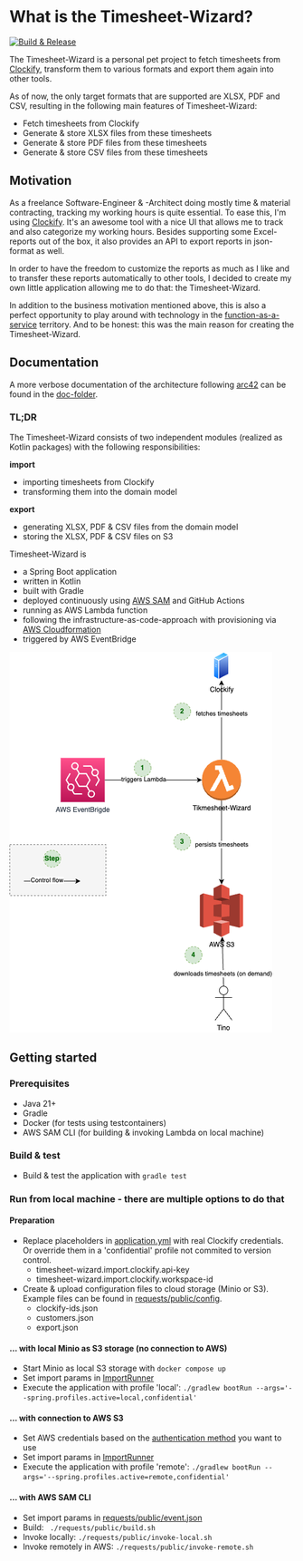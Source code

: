 # What is the Timesheet-Wizard?

[![Build & Release](https://github.com/tinohertlein/timesheet-wizard/actions/workflows/release.yml/badge.svg)](https://github.com/tinohertlein/timesheet-wizard/actions/workflows/release.yml)

The Timesheet-Wizard is a personal pet project to fetch timesheets from [Clockify](https://clockify.me/de/), transform
them to various formats and export them again into other tools.

As of now, the only target formats that are supported are XLSX, PDF and CSV, resulting in the
following main features of Timesheet-Wizard:

- Fetch timesheets from Clockify
- Generate & store XLSX files from these timesheets
- Generate & store PDF files from these timesheets
- Generate & store CSV files from these timesheets

## Motivation

As a freelance Software-Engineer & -Architect doing mostly time & material contracting, tracking my working hours is
quite essential. To ease this, I'm using [Clockify](https://clockify.me/). It's an awesome tool with a nice UI that
allows me to track and also categorize my working hours. Besides supporting some Excel-reports out of the box, it also
provides an API to export reports in json-format as well.

In order to have the freedom to customize the reports as much as I like and to transfer these reports automatically to
other tools, I decided to create my own little application allowing me to do that: the Timesheet-Wizard.

In addition to the business motivation mentioned above, this is also a perfect opportunity to play around with
technology in the [function-as-a-service](https://en.wikipedia.org/wiki/Function_as_a_service) territory.
And to be honest: this was the main reason for creating the Timesheet-Wizard.

## Documentation

A more verbose documentation of the architecture following [arc42](https://arc42.org/) can be found in
the [doc-folder](docs/README.md).

### TL;DR

The Timesheet-Wizard consists of two independent modules (realized as Kotlin packages) with the following
responsibilities:

**import**

- importing timesheets from Clockify
- transforming them into the domain model

**export**

- generating XLSX, PDF & CSV files from the domain model
- storing the XLSX, PDF & CSV files on S3

Timesheet-Wizard is

- a Spring Boot application
- written in Kotlin
- built with Gradle
- deployed continuously
  using [AWS SAM](https://docs.aws.amazon.com/serverless-application-model/latest/developerguide/what-is-sam.html) and
  GitHub Actions
- running as AWS Lambda function
- following the infrastructure-as-code-approach with provisioning
  via [AWS Cloudformation](https://aws.amazon.com/cloudformation/?nc1=h_ls)
- triggered by AWS EventBridge

![Technical context](docs/assets/context-technical.drawio.png "Technical context")

## Getting started

### Prerequisites

- Java 21+
- Gradle
- Docker (for tests using testcontainers)
- AWS SAM CLI (for building & invoking Lambda on local machine)

### Build & test

- Build & test the application with `gradle test`

### Run from local machine - there are multiple options to do that

#### Preparation

- Replace placeholders in [application.yml](src/main/resources/application.yml) with real Clockify credentials. Or
  override them in a 'confidential' profile not commited to version control.
    - timesheet-wizard.import.clockify.api-key
    - timesheet-wizard.import.clockify.workspace-id
- Create & upload configuration files to cloud storage (Minio or S3). Example files can be found
  in [requests/public/config](requests/public/config).
    - clockify-ids.json
    - customers.json
    - export.json

#### ... with local Minio as S3 storage (no connection to AWS)

- Start Minio as local S3 storage with `docker compose up`
- Set import params
  in [ImportRunner](src/main/kotlin/dev/hertlein/timesheetwizard/ImportRunner.kt)
- Execute the application with profile 'local': `./gradlew bootRun --args='--spring.profiles.active=local,confidential'`

#### ... with connection to AWS S3

- Set AWS credentials based on
  the [authentication method](https://docs.aws.amazon.com/prescriptive-guidance/latest/modernization-net-applications-security/iam-development.html)
  you want to use
- Set import params
  in [ImportRunner](src/main/kotlin/dev/hertlein/timesheetwizard/ImportRunner.kt)
- Execute the application with profile 'remote':
  `./gradlew bootRun --args='--spring.profiles.active=remote,confidential'`

#### ... with AWS SAM CLI

- Set import params in [requests/public/event.json](requests/public/event.json)
- Build: ` ./requests/public/build.sh`
- Invoke locally: `./requests/public/invoke-local.sh`
- Invoke remotely in AWS: `./requests/public/invoke-remote.sh`